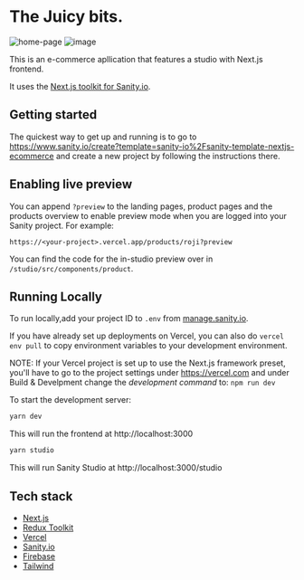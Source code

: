 # The Juicy bits.

![home-page](https://user-images.githubusercontent.com/52914487/187914298-35601508-af48-403f-976e-aaa6f053e5ae.png)
![image](https://user-images.githubusercontent.com/52914487/187914464-80b1883e-6472-4755-8c21-fed468518bc2.png)

This is an e-commerce apllication that features a studio with Next.js frontend.

It uses the [Next.js toolkit for Sanity.io](https://github.com/sanity-io/next-sanity).

## Getting started

The quickest way to get up and running is to go to https://www.sanity.io/create?template=sanity-io%2Fsanity-template-nextjs-ecommerce and create a new project by following the instructions there.

## Enabling live preview

You can append `?preview` to the landing pages, product pages and the products overview to enable preview mode when you are logged into your Sanity project. For example:

`https://<your-project>.vercel.app/products/roji?preview`

You can find the code for the in-studio preview over in `/studio/src/components/product`.

## Running Locally

To run locally,add your project ID to `.env` from [manage.sanity.io](https://manage.sanity.io).

If you have already set up deployments on Vercel, you can also do `vercel env pull` to copy environment variables to your development environment.

NOTE: If your Vercel project is set up to use the Next.js framework preset, you'll have to go to the project settings under https://vercel.com and under Build & Develpment change the _development command_ to: `npm run dev`

To start the development server:

```bash
yarn dev
```

This will run the frontend at http://localhost:3000

```bash
yarn studio
```

This will run Sanity Studio at http://localhost:3000/studio

## Tech stack

- [Next.js](https://nextjs.org/)
- [Redux Toolkit](https://redux-toolkit.js.org/)
- [Vercel](https://vercel.com/)
- [Sanity.io](https://www.sanity.io/)
- [Firebase](https://firebase.google.com/)
- [Tailwind](https://tailwindcss.com/)
